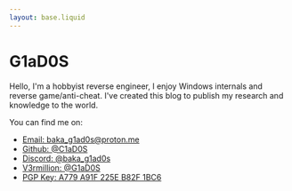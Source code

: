```yaml
---
layout: base.liquid
---
```


G1aD0S
======
Hello, I'm a hobbyist reverse engineer, I enjoy Windows internals and reverse
game/anti-cheat. I've created this blog to publish my research and knowledge
to the world.

You can find me on:
* [Email: baka_g1ad0s@proton.me](mailto:baka_g1ad0s@proton.me)
* [Github: @C1aD0S](//github.com/c1ad0s)
* [Discord: @baka_g1ad0s](//discord.com/users/1312689883684405250)
* [V3rmillion: @G1aD0S](//v3rm.net/members/g1ad0s.70042)
* [PGP Key: A779 A91F 225E B82F 1BC6](/pgp.asc)
